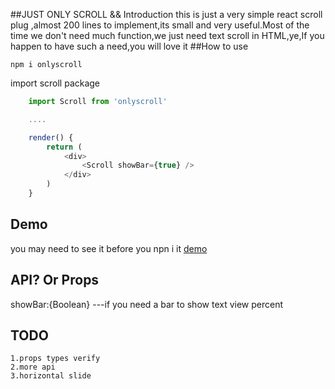 ##JUST ONLY SCROLL && Introduction
this is just  a very simple react scroll plug ,almost 200 lines to implement,its small and very useful.Most of the time we don't need much function,we just need text scroll in HTML,ye,If you happen to have such a need,you will love it
##How to use 
```
npm i onlyscroll
```
import scroll package
``` javascript
    import Scroll from 'onlyscroll'

    ....

    render() {
        return (
            <div>
                <Scroll showBar={true} />
            </div>
        )
    }
```
## Demo
you may need to see it before you npn i it [demo](https://github.com/whitemiaool/only-scroll.git)
## API? Or Props
showBar:{Boolean} ---if you need a bar to show text view percent
## TODO
    1.props types verify
    2.more api
    3.horizontal slide


